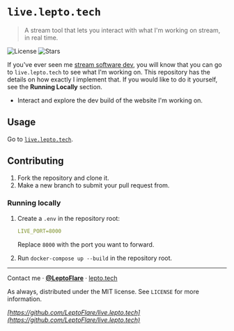 # `live.lepto.tech`
> A stream tool that lets you interact with what I'm working on stream, in real time.

![License][license-shield]
![Stars][stars-shield]

If you've ever seen me [stream software dev](https://twitch.tv/leptoflare), you will know that you can go to `live.lepto.tech` to see what I'm working on. This repository has the details on how exactly I implement that. If you would like to do it yourself, see the **Running Locally** section.
- Interact and explore the dev build of the website I'm working on.

## Usage <!-- Using the product -->
Go to [`live.lepto.tech`](https://live.lepto.tech).

## Contributing <!-- Using the source -->
1. Fork the repository and clone it.
2. Make a new branch to submit your pull request from.

### Running locally
1. Create a `.env` in the repository root:
   ```yml
   LIVE_PORT=8000
   ```
   Replace `8000` with the port you want to forward.

2. Run `docker-compose up --build` in the repository root.

---

Contact me · [**@LeptoFlare**](https://github.com/LeptoFlare) · [lepto.tech](https://lepto.tech)

As always, distributed under the MIT license. See `LICENSE` for more information.

_[https://github.com/LeptoFlare/live.lepto.tech](https://github.com/LeptoFlare/live.lepto.tech)_

<!-- markdown links & imgs -->
[stars-shield]: https://img.shields.io/github/stars/LeptoFlare/live.lepto.tech.svg?style=social
[license-shield]: https://img.shields.io/github/license/LeptoFlare/live.lepto.tech.svg?style=flat
